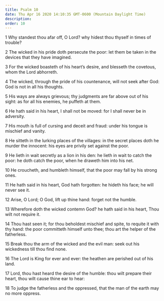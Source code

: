 ```yaml
---
title: Psalm 10
date: Thu Apr 16 2020 14:10:35 GMT-0600 (Mountain Daylight Time)
description: 
order: 10
---
```


<p>
  1 Why standest thou afar off, O Lord? why hidest thou thyself in times of
  trouble?
</p>
<p>
  2 The wicked in his pride doth persecute the poor: let them be taken in the
  devices that they have imagined.
</p>
<p>
  3 For the wicked boasteth of his heart&#x2019;s desire, and blesseth the
  covetous, whom the Lord abhorreth.
</p>
<p>
  4 The wicked, through the pride of his countenance, will not seek after God:
  God is not in all his thoughts.
</p>
<p>
  5 His ways are always grievous; thy judgments are far above out of his sight:
  as for all his enemies, he puffeth at them.
</p>
<p>
  6 He hath said in his heart, I shall not be moved: for I shall never be in
  adversity.
</p>
<p>
  7 His mouth is full of cursing and deceit and fraud: under his tongue is
  mischief and vanity.
</p>
<p>
  8 He sitteth in the lurking places of the villages: in the secret places doth
  he murder the innocent: his eyes are privily set against the poor.
</p>
<p>
  9 He lieth in wait secretly as a lion in his den: he lieth in wait to catch
  the poor: he doth catch the poor, when he draweth him into his net.
</p>
<p>
  10 He croucheth, and humbleth himself, that the poor may fall by his strong
  ones.
</p>
<p>
  11 He hath said in his heart, God hath forgotten: he hideth his face; he will
  never see it.
</p>
<p>12 Arise, O Lord; O God, lift up thine hand: forget not the humble.</p>
<p>
  13 Wherefore doth the wicked contemn God? he hath said in his heart, Thou wilt
  not require it.
</p>
<p>
  14 Thou hast seen it; for thou beholdest mischief and spite, to requite it
  with thy hand: the poor committeth himself unto thee; thou art the helper of
  the fatherless.
</p>
<p>
  15 Break thou the arm of the wicked and the evil man: seek out his wickedness
  till thou find none.
</p>
<p>
  16 The Lord is King for ever and ever: the heathen are perished out of his
  land.
</p>
<p>
  17 Lord, thou hast heard the desire of the humble: thou wilt prepare their
  heart, thou wilt cause thine ear to hear:
</p>
<p>
  18 To judge the fatherless and the oppressed, that the man of the earth may no
  more oppress.
</p>
